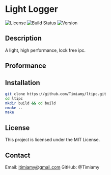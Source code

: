 # Light Logger

![License](https://img.shields.io/badge/license-MIT-blue.svg)
![Build Status](https://img.shields.io/github/actions/workflow/status/yourusername/my-awesome-project/ci.yml)
![Version](https://img.shields.io/badge/version-1.0.0-green.svg)

## Description
A light, high performance, lock free ipc.

## Proformance


## Installation
```bash
git clone https://github.com/Timiamy/ltipc.git
cd ltipc
mkdir build && cd build
cmake ..
make
```


## License
This project is licensed under the MIT License.

## Contact
Email: itimiamy@gmail.com
GitHub: @Timiamy
